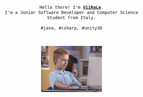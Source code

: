 <p align="center">
  <br>
  <br>
  <samp>
    Hello there! I'm <b><a rel="nofollow noopener noreferrer" target="_blank" href="https://ViiRaLe.com">ViiRaLe</a></b>.
    <br>
    I'm a Junior Software Developer and Computer Science Student from Italy.
    <br>
    <br>
    #java, #csharp, #unity3D
  </samp>
  <br>
  <br>
  <br>
  <br>
  <img src="https://raw.githubusercontent.com/ViiRaLe/ViiRaLe/master/images/pcyes.gif" width="200"/>
</p>
